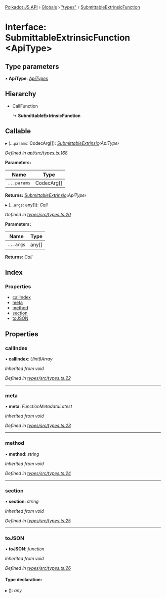 [Polkadot JS API](../README.md) › [Globals](../globals.md) › ["types"](../modules/_types_.md) › [SubmittableExtrinsicFunction](_types_.submittableextrinsicfunction.md)

# Interface: SubmittableExtrinsicFunction <**ApiType**>

## Type parameters

▪ **ApiType**: *[ApiTypes](../modules/_types_.md#apitypes)*

## Hierarchy

* CallFunction

  ↳ **SubmittableExtrinsicFunction**

## Callable

▸ (...`params`: CodecArg[]): *[SubmittableExtrinsic](_submittable_types_.submittableextrinsic.md)‹ApiType›*

*Defined in [api/src/types.ts:168](https://github.com/polkadot-js/api/blob/7ed1857589/packages/api/src/types.ts#L168)*

**Parameters:**

Name | Type |
------ | ------ |
`...params` | CodecArg[] |

**Returns:** *[SubmittableExtrinsic](_submittable_types_.submittableextrinsic.md)‹ApiType›*

▸ (...`args`: any[]): *Call*

*Defined in [types/src/types.ts:20](https://github.com/polkadot-js/api/blob/7ed1857589/packages/types/src/types.ts#L20)*

**Parameters:**

Name | Type |
------ | ------ |
`...args` | any[] |

**Returns:** *Call*

## Index

### Properties

* [callIndex](_types_.submittableextrinsicfunction.md#callindex)
* [meta](_types_.submittableextrinsicfunction.md#meta)
* [method](_types_.submittableextrinsicfunction.md#method)
* [section](_types_.submittableextrinsicfunction.md#section)
* [toJSON](_types_.submittableextrinsicfunction.md#tojson)

## Properties

###  callIndex

• **callIndex**: *Uint8Array*

*Inherited from void*

*Defined in [types/src/types.ts:22](https://github.com/polkadot-js/api/blob/7ed1857589/packages/types/src/types.ts#L22)*

___

###  meta

• **meta**: *FunctionMetadataLatest*

*Inherited from void*

*Defined in [types/src/types.ts:23](https://github.com/polkadot-js/api/blob/7ed1857589/packages/types/src/types.ts#L23)*

___

###  method

• **method**: *string*

*Inherited from void*

*Defined in [types/src/types.ts:24](https://github.com/polkadot-js/api/blob/7ed1857589/packages/types/src/types.ts#L24)*

___

###  section

• **section**: *string*

*Inherited from void*

*Defined in [types/src/types.ts:25](https://github.com/polkadot-js/api/blob/7ed1857589/packages/types/src/types.ts#L25)*

___

###  toJSON

• **toJSON**: *function*

*Inherited from void*

*Defined in [types/src/types.ts:26](https://github.com/polkadot-js/api/blob/7ed1857589/packages/types/src/types.ts#L26)*

#### Type declaration:

▸ (): *any*
